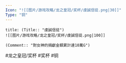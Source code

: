 ```yaml
---
Icon: "![[图片/游戏攻略/龙之皇冠/奖杯/虔誠信徒.png|30]]"
Type: "铜"
---
```

```ad-common-bronze-trophy
title: (Title:: "虔誠信徒")
![[图片/游戏攻略/龙之皇冠/奖杯/虔誠信徒.png|100]]

(Comment:: "對女神的捐獻金額累計達10萬G")
```

#龙之皇冠/奖杯 #奖杯 #铜
